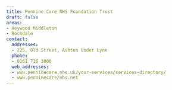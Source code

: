 ```yaml
---
title: Pennine Care NHS Foundation Trust
draft: false
areas:
- Heywood Middleton
- Rochdale
contact:
  addresses:
  - 225, Old Street, Ashton Under Lyne
  phone:
  - 0161 716 3000
  web_addresses:
  - www.penninecare.nhs.uk/your-services/services-directory/
  - www.penninecare/nhs.net
---
```


